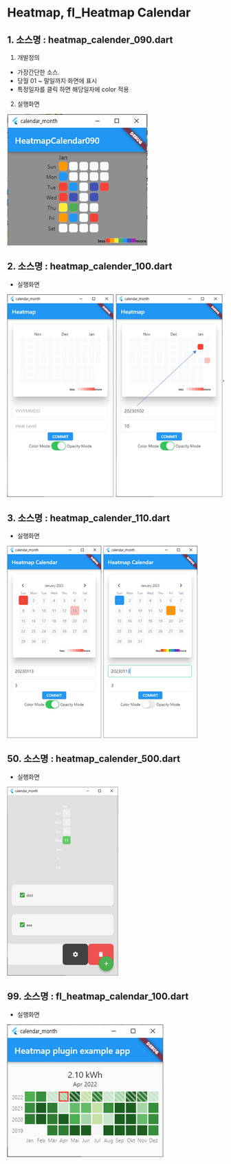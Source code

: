 # Heatmap, fl_Heatmap  Calendar

## 1. 소스명 : heatmap_calender_090.dart
1. 개발정의
 - 가장간단한 소스.
 - 당월 01 ~ 말일까지 화면에 표시
 - 특정일자를 클릭 하면  해당일자에 color 적용
2. 실행화면   
 <img src='./README_images/heatmap_calender_090_1.png'>

## 2. 소스명 : heatmap_calender_100.dart
 - 실행화면   
 <img src='./README_images/heatmap_calender_100_1.png'>

## 3. 소스명 : heatmap_calender_110.dart
 - 실행화면   
 <img src='./README_images/heatmap_calender_110_1.png'>

## 50. 소스명 : heatmap_calender_500.dart
 - 실행화면   
 <img src='./README_images/heatmap_calender_500_1.png'>


## 99. 소스명 : fl_heatmap_calendar_100.dart
 - 실행화면   
 <img src='./README_images/fl_heatmap_calendar_100_1.png'>


